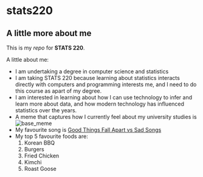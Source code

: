# stats220

## A little more about me 

This is my *repo* for __STATS 220__. 

A little about me:

- I am undertaking a degree in computer science and statistics
- I am taking STATS 220 because learning about statistics interacts directly with computers and programming interests me, and I need to do this course as apart of my degree.
- I am interested in learning about how I can use technology to infer and learn more about data, and how modern technology has influenced statistics over the years. 
- A meme that captures how I currently feel about my university studies is 
![base_meme](https://tenor.com/bREE3.gif)
- My favourite song is [Good Things Fall Apart vs Sad Songs](https://www.youtube.com/watch?v=uODuvT8m2-o)
- My top 5 favourite foods are:
  1. Korean BBQ
  2. Burgers
  3. Fried Chicken
  4. Kimchi
  5. Roast Goose
